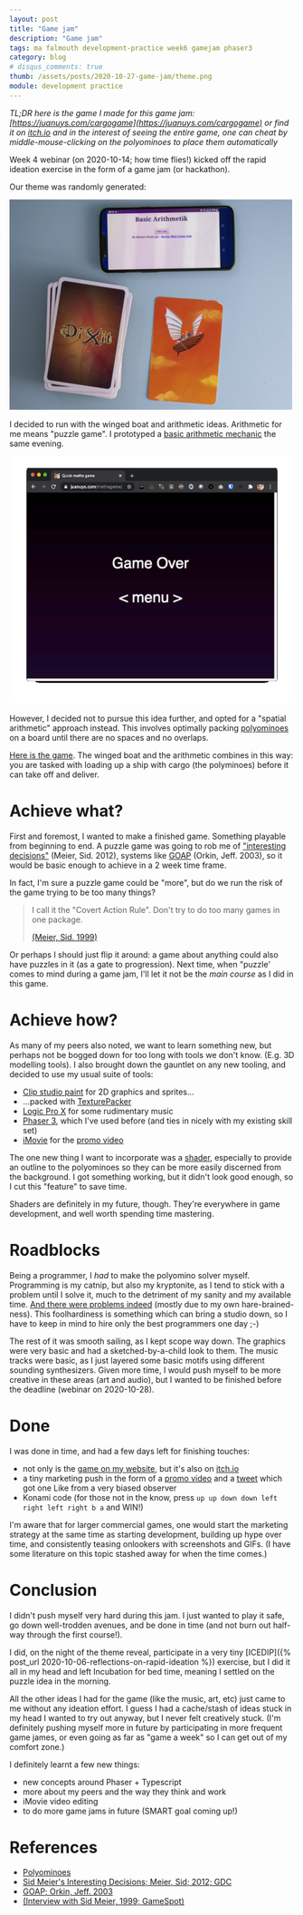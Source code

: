 ```yaml
---
layout: post
title: "Game jam"
description: "Game jam"
tags: ma falmouth development-practice week6 gamejam phaser3
category: blog
# disqus_comments: true
thumb: /assets/posts/2020-10-27-game-jam/theme.png
module: development practice
---
```


*TL;DR here is the game I made for this game jam: [https://juanuys.com/cargogame](https://juanuys.com/cargogame) or find it on [itch.io](https://opyate.itch.io/cargo-n-go) and in the interest of seeing the entire game, one can cheat by middle-mouse-clicking on the polyominoes to place them automatically*

Week 4 webinar (on 2020-10-14; how time flies!) kicked off the rapid ideation exercise in the form of a game jam (or hackathon).

Our theme was randomly generated:

![Random theme](/assets/posts/2020-10-27-game-jam/theme.png)

I decided to run with the winged boat and arithmetic ideas. Arithmetic for me means "puzzle game". I prototyped a [basic arithmetic mechanic](https://juanuys.com/mathsgame/) the same evening.

![Random theme](/assets/posts/2020-10-27-game-jam/mathsgame-prototype.gif)

However, I decided not to pursue this idea further, and opted for a "spatial arithmetic" approach instead. This involves optimally packing [polyominoes](https://mathworld.wolfram.com/Polyomino.html) on a board until there are no spaces and no overlaps.

[Here is the game](https://juanuys.com/cargogame). The winged boat and the arithmetic combines in this way: you are tasked with loading up a ship with cargo (the polyminoes) before it can take off and deliver.

# Achieve what?

First and foremost, I wanted to make a finished game. Something playable from beginning to end. A puzzle game was going to rob me of ["interesting decisions"](https://www.youtube.com/watch?v=WggIdtrqgKg) (Meier, Sid. 2012), systems like [GOAP](http://alumni.media.mit.edu/~jorkin/goap.html) (Orkin, Jeff. 2003), so it would be basic enough to achieve in a 2 week time frame.

In fact, I'm sure a puzzle game could be "more", but do we run the risk of the game trying to be too many things?

> I call it the "Covert Action Rule". Don't try to do too many games in one package.
> 
> [(Meier, Sid. 1999)](https://web.archive.org/web/19991103090659/http://www.gamespot.com/features/sidlegacy/interview12.html)

Or perhaps I should just flip it around: a game about anything could also have puzzles in it (as a gate to progression). Next time, when "puzzle' comes to mind during a game jam, I'll let it not be the *main course* as I did in this game.

# Achieve how?

As many of my peers also noted, we want to learn something new, but perhaps not be bogged down for too long with tools we don't know. (E.g. 3D modelling tools). I also brought down the gauntlet on any new tooling, and decided to use my usual suite of tools:

- [Clip studio paint](https://www.clipstudio.net/en/) for 2D graphics and sprites...
- ...packed with [TexturePacker](https://www.codeandweb.com/texturepacker)
- [Logic Pro X](https://www.apple.com/logic-pro/) for some rudimentary music
- [Phaser 3](https://phaser.io/phaser3), which I've used before (and ties in nicely with my existing skill set)
- [iMovie](https://www.apple.com/imovie/) for the [promo video](https://youtu.be/EkT-caS6pV4)

The one new thing I want to incorporate was a [shader](https://thebookofshaders.com/01/), especially to provide an outline to the polyominoes so they can be more easily discerned from the background. I got something working, but it didn't look good enough, so I cut this "feature" to save time.

Shaders are definitely in my future, though. They're everywhere in game development, and well worth spending time mastering.

# Roadblocks

Being a programmer, I *had* to make the polyomino solver myself. Programming is my catnip, but also my kryptonite, as I tend to stick with a problem until I solve it, much to the detriment of my sanity and my available time. [And there were problems indeed](https://stackoverflow.com/q/64396788/51280) (mostly due to my own hare-brained-ness). This foolhardiness is something which can bring a studio down, so I have to keep in mind to hire only the best programmers one day ;-)

The rest of it was smooth sailing, as I kept scope way down. The graphics were very basic and had a sketched-by-a-child look to them. The music tracks were basic, as I just layered some basic motifs using different sounding synthesizers. Given more time, I would push myself to be more creative in these areas (art and audio), but I wanted to be finished before the deadline (webinar on 2020-10-28).

# Done

I was done in time, and had a few days left for finishing touches:

- not only is the [game on my website](https://juanuys.com/cargogame), but it's also on [itch.io](https://opyate.itch.io/cargo-n-go)
- a tiny marketing push in the form of a [promo video](https://youtu.be/EkT-caS6pV4) and a [tweet](https://twitter.com/opyate/status/1321249094136930309) which got one Like from a very biased observer
- Konami code (for those not in the know, press `up up down down left right left right b a` and WIN!)

I'm aware that for larger commercial games, one would start the marketing strategy at the same time as starting development, building up hype over time, and consistently teasing onlookers with screenshots and GIFs. (I have some literature on this topic stashed away for when the time comes.)

# Conclusion

I didn't push myself very hard during this jam. I just wanted to play it safe, go down well-trodden avenues, and be done in time (and not burn out half-way through the first course!).

I did, on the night of the theme reveal, participate in a very tiny [ICEDIP]({% post_url 2020-10-06-reflections-on-rapid-ideation %}) exercise, but I did it all in my head and left Incubation for bed time, meaning I settled on the puzzle idea in the morning.

All the other ideas I had for the game (like the music, art, etc) just came to me without any ideation effort. I guess I had a cache/stash of ideas stuck in my head I wanted to try out anyway, but I never felt creatively stuck. (I'm definitely pushing myself more in future by participating in more frequent game james, or even going as far as "game a week" so I can get out of my comfort zone.)

I definitely learnt a few new things:

- new concepts around Phaser + Typescript
- more about my peers and the way they think and work
- iMovie video editing
- to do more game jams in future (SMART goal coming up!)

# References

- [Polyominoes](https://mathworld.wolfram.com/Polyomino.html)
- [Sid Meier's Interesting Decisions; Meier, Sid; 2012; GDC](https://www.youtube.com/watch?v=WggIdtrqgKg)
- [GOAP; Orkin, Jeff. 2003](http://alumni.media.mit.edu/~jorkin/goap.html)
- [(Interview with Sid Meier, 1999; GameSpot)](https://web.archive.org/web/19991103090659/http://www.gamespot.com/features/sidlegacy/interview12.html)
